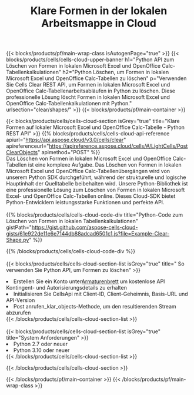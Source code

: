 ﻿---
title:  Klare Formen in der lokalen Arbeitsmappe in Cloud
description: Cloud-APIs und SDKs zum Löschen von Formen unter Microsoft Excel und OpenOffice Calc. Klare Formen auf lokalen Tabellen durch die Cells Cloud API. SDK unterstützt verschiedene Entwicklungssprachen. Dazu gehören Android, C#, Go, Java, NodeJS, Perl, PHP, Python, Ruby und Swift.
url: /de/python/clear/shapes/
---
{{< blocks/products/pf/main-wrap-class isAutogenPage="true" >}}
{{< blocks/products/cells/cells-cloud-upper-banner h1="Python API zum Löschen von Formen in lokalen Microsoft Excel und OpenOffice Calc-Tabellenkalkulationen" h2="Python Löschen, um Formen in lokalen Microsoft Excel und OpenOffice Calc-Tabellen zu löschen" p="Verwenden Sie Cells Clear REST API, um Formen in lokalen Microsoft Excel und OpenOffice Calc-Tabellenarbeitsabläufen in Python zu löschen. Diese professionelle Lösung löscht Formen in lokalen Microsoft Excel und OpenOffice Calc-Tabellenkalkulationen mit Python." urlsection="clear/shapes/" >}}
{{< blocks/products/pf/main-container >}}

{{< blocks/products/cells/cells-cloud-section isGrey="true" title="Klare Formen auf lokaler Microsoft Excel und OpenOffice Calc-Tabelle - Python REST API" >}}
{{% blocks/products/cells/cells-cloud-api-reference apiurl="https://api.aspose.cloud/v3.0/cells/clear" apireferenceurl="https://apireference.aspose.cloud/cells/#/LightCells/PostClearObjects" apimethod="POST" %}}
<br/>
Das Löschen von Formen in lokalen Microsoft Excel und OpenOffice Calc-Tabellen ist eine komplexe Aufgabe. Das Löschen von Formen in lokalen Microsoft Excel und OpenOffice Calc-Tabellenübergängen wird von unserem Python SDK durchgeführt, während der strukturelle und logische Hauptinhalt der Quelltabelle beibehalten wird. Unsere Python-Bibliothek ist eine professionelle Lösung zum Löschen von Formen in lokalen Microsoft Excel- und OpenOffice Calc-Tabellen online. Dieses Cloud-SDK bietet Python-Entwicklern leistungsstarke Funktionen und perfekte API.
<br/>
<br/>
{{% blocks/products/cells/cells-cloud-code-div title="Python-Code zum Löschen von Formen in lokalen Tabellenkalkulationen" gistPath="https://gist.github.com/aspose-cells-cloud-gists/61e922de11e6e7144db88adcad6501c1.js?file=Example-Clear-Shape.py" %}}
  
{{% /blocks/products/cells/cells-cloud-code-div %}}
<br/>
<br/>
{{< blocks/products/cells/cells-cloud-section-list isGrey="true" title=" So verwenden Sie Python API, um Formen zu löschen" >}}
<li> Erstellen Sie ein Konto unter<a href="https://dashboard.aspose.cloud/">Armaturenbrett</a> um kostenlose API Kontingent- und Autorisierungsdetails zu erhalten</li>
<li>Initialisieren Sie CellsApi mit Client-ID, Client-Geheimnis, Basis-URL und API-Version</li>
<li>Post anrufen_klar_objects-Methode, um den resultierenden Stream abzurufen</li>
{{< /blocks/products/cells/cells-cloud-section-list >}}
<br/>
<br/>
{{< blocks/products/cells/cells-cloud-section-list isGrey="true" title="System Anforderungen" >}}
<li>Python 2.7 oder neuer</li>
<li>Python 3.10 oder neuer</li>
{{< /blocks/products/cells/cells-cloud-section-list >}}

{{< /blocks/products/cells/cells-cloud-section >}}

{{< /blocks/products/pf/main-container >}}
{{< /blocks/products/pf/main-wrap-class >}}
